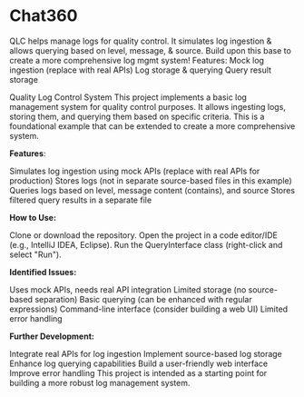 # Chat360
QLC helps manage logs for quality control. It simulates log ingestion &amp; allows querying based on level, message, &amp; source. Build upon this base to create a more comprehensive log mgmt system!  Features:  Mock log ingestion (replace with real APIs) Log storage &amp; querying Query result storage


Quality Log Control System
This project implements a basic log management system for quality control purposes. It allows ingesting logs, storing them, and querying them based on specific criteria. This is a foundational example that can be extended to create a more comprehensive system.

**Features**:

Simulates log ingestion using mock APIs (replace with real APIs for production)
Stores logs (not in separate source-based files in this example)
Queries logs based on level, message content (contains), and source
Stores filtered query results in a separate file


**How to Use:**

Clone or download the repository.
Open the project in a code editor/IDE (e.g., IntelliJ IDEA, Eclipse).
Run the QueryInterface class (right-click and select "Run").


**Identified Issues:**

Uses mock APIs, needs real API integration
Limited storage (no source-based separation)
Basic querying (can be enhanced with regular expressions)
Command-line interface (consider building a web UI)
Limited error handling


**Further Development:**

Integrate real APIs for log ingestion
Implement source-based log storage
Enhance log querying capabilities
Build a user-friendly web interface
Improve error handling
This project is intended as a starting point for building a more robust log management system.
